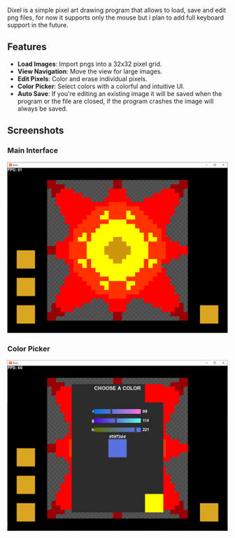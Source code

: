 Dixel is a simple pixel art drawing program that allows to load, save and edit png files, for now it supports only the mouse but i plan to add full keyboard support in the future.

## Features

- **Load Images**: Import pngs into a 32x32 pixel grid.
- **View Navigation**: Move the view for large images.
- **Edit Pixels**: Color and erase individual pixels.
- **Color Picker**: Select colors with a colorful and intuitive UI.
- **Auto Save**: If you're editing an existing image it will be saved when the program or the file are closed, if the program crashes the image will always be saved.

## Screenshots

### Main Interface
![Main Interface](screenshots/main_interface.png)

### Color Picker
![Editing Pixels](screenshots/color_picker.png)
